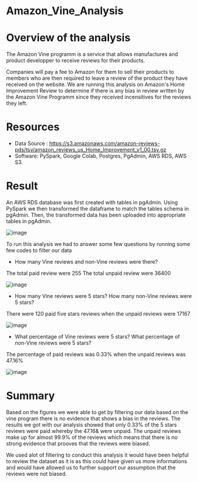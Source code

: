 # Amazon_Vine_Analysis

# Overview of the analysis

The Amazon Vine programm is a service that allows manufactures and product developper to receive reviews for their products.

Companies will pay a fee to Amazon for them to sell their products to members who are then required to leave a review of the product they have received on the website.
We are running this analysis on Amazon's Home Improvement Review to determine if there is any bias in review written by the Amazon Vine Programm since they received incensitives for the reviews they left.

# Resources

- Data Source : https://s3.amazonaws.com/amazon-reviews-pds/tsv/amazon_reviews_us_Home_Improvement_v1_00.tsv.gz
- Software: PySpark, Google Colab, Postgres, PgAdmin, AWS RDS, AWS S3.

# Result

An AWS RDS database was first created with tables in pgAdmin. Using PySpark we then transformed the dataframe to match the tables schema in pgAdmin.
Then, the transformed data has been uploaded into appropriate tables in pgAdmin.

![image](https://user-images.githubusercontent.com/99924850/175111870-5f9c6b39-c2a8-4b91-a4b2-ede8e52b10aa.png)

To run this analysis we had to answer some few questions by running some few codes to filter our data


- How many Vine reviews and non-Vine reviews were there?

The total paid review were 255
The total unpaid review were 36400

![image](https://user-images.githubusercontent.com/99924850/175115438-094335ca-2dd4-4bf4-8136-ec5be7aaf3ef.png)

- How many Vine reviews were 5 stars? How many non-Vine reviews were 5 stars?

There were 120 paid five stars reviews when the unpaid reviews were 17167

![image](https://user-images.githubusercontent.com/99924850/175115722-29135c95-e8a8-4c42-94a8-2883d0d78fe9.png)

- What percentage of Vine reviews were 5 stars? What percentage of non-Vine reviews were 5 stars?

The percentage of paid reviews was 0.33% when the unpaid reviews was 47.16%

![image](https://user-images.githubusercontent.com/99924850/175115872-f1d8994e-33e8-4c75-9351-64eb924c7316.png)

# Summary 

Based on the figures we were able to get by filtering our data based on the vine program there is no evidence that shows a bias in the reviews. The results we got with our analysis showed that only 0.33% of the 5 stars reviews were paid whereby the 47.16& were unpaid. The unpaid reviews make up for almost 99.9% of the reviews which means that there is no strong evidence that prooves that the reviews were biased.

We used alot of filtering to conduct this analysis it would have been helpful to review the dataset as it is as this could have given us more informations and would have allowed us to further support our assumption that the reviews were not biased.



